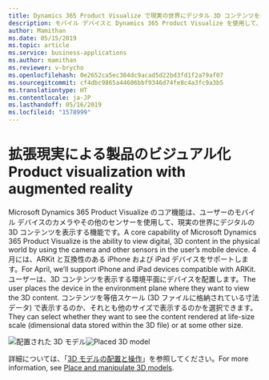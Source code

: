 ```yaml
---
title: Dynamics 365 Product Visualize で現実の世界にデジタル 3D コンテンツを表示する
description: モバイル デバイスと Dynamics 365 Product Visualize を使用して、現実の世界にデジタル 3D コンテンツを表示します。
author: Mamithan
ms.date: 05/15/2019
ms.topic: article
ms.service: business-applications
ms.author: mamithan
ms.reviewer: v-brycho
ms.openlocfilehash: 0e2652ca5ec384dc9acad5d22bd3fd1f2a79af07
ms.sourcegitcommit: cf4dbc9865a44606bbf9346d74fe8c4a3fc9a3b5
ms.translationtype: HT
ms.contentlocale: ja-JP
ms.lasthandoff: 05/16/2019
ms.locfileid: "1578999"
---
```

# <a name="product-visualization-with-augmented-reality"></a><span data-ttu-id="936ee-103">拡張現実による製品のビジュアル化</span><span class="sxs-lookup"><span data-stu-id="936ee-103">Product visualization with augmented reality</span></span>

<span data-ttu-id="936ee-104">Microsoft Dynamics 365 Product Visualize のコア機能は、ユーザーのモバイル デバイスのカメラやその他のセンサーを使用して、現実の世界にデジタルの 3D コンテンツを表示する機能です。</span><span class="sxs-lookup"><span data-stu-id="936ee-104">A core capability of Microsoft Dynamics 365 Product Visualize is the ability to view digital, 3D content in the physical world by using the camera and other sensors in the user’s mobile device.</span></span> <span data-ttu-id="936ee-105">4 月には、ARKit と互換性のある iPhone および iPad デバイスをサポートします。</span><span class="sxs-lookup"><span data-stu-id="936ee-105">For April, we’ll support iPhone and iPad devices compatible with ARKit.</span></span> <span data-ttu-id="936ee-106">ユーザーは、3D コンテンツを表示する環境平面にデバイスを配置します。</span><span class="sxs-lookup"><span data-stu-id="936ee-106">The user places the device in the environment plane where they want to view the 3D content.</span></span> <span data-ttu-id="936ee-107">コンテンツを等倍スケール (3D ファイルに格納されている寸法データ) で表示するのか、それとも他のサイズで表示するのかを選択できます。</span><span class="sxs-lookup"><span data-stu-id="936ee-107">They can select whether they want to see the content rendered at life-size scale (dimensional data stored within the 3D file) or at some other size.</span></span>

<span data-ttu-id="936ee-108">![配置された 3D モデル](media/placed-3D-model.PNG "配置された 3D モデル")</span><span class="sxs-lookup"><span data-stu-id="936ee-108">![Placed 3D model](media/placed-3D-model.PNG "Placed 3D model")</span></span>

<span data-ttu-id="936ee-109">詳細については、「[3D モデルの配置と操作](https://docs.microsoft.com/dynamics365/mixed-reality/product-visualize/manipulate-models)」を参照してください。</span><span class="sxs-lookup"><span data-stu-id="936ee-109">For more information, see [Place and manipulate 3D models](https://docs.microsoft.com/dynamics365/mixed-reality/product-visualize/manipulate-models).</span></span>
